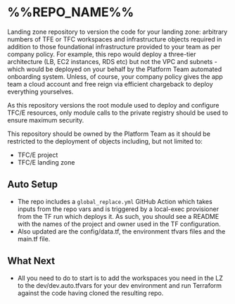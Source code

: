 
# %%REPO_NAME%%

Landing zone repository to version the code for your landing zone: arbitrary numbers of TFE or TFC workspaces and infrastructure objects required in addition to those foundational infrastructure provided to your team as per company policy. For example, this repo would deploy a three-tier architecture (LB, EC2 instances, RDS etc) but not the VPC and subnets - which would be deployed on your behalf by the Platform Team automated onboarding system.  Unless, of course, your company policy gives the app team a cloud account and free reign via efficient chargeback to deploy everything yourselves.

As this repository versions the root module used to deploy and configure TFC/E resources, only module calls to the private registry should be used to ensure maximum security.  

This repository should be owned by the Platform Team as it should be restricted to the deployment of objects including, but not limited to:
- TFC/E project
- TFC/E landing zone

## Auto Setup
- The repo includes a `global_replace.yml` GitHub Action which takes inputs from the repo vars and is triggered by a local-exec provisioner from the TF run which deploys it.  As such, you should see a README with the names of the project and owner used in the TF configuration.
- Also updated are the config/data.tf, the environment tfvars files and the main.tf file.

## What Next
- All you need to do to start is to add the workspaces you need in the LZ to the dev/dev.auto.tfvars for your dev environment and run Terraform against the code having cloned the resulting repo.


